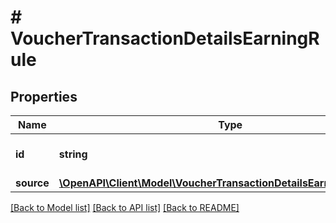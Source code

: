 # # VoucherTransactionDetailsEarningRule

## Properties

Name | Type | Description | Notes
------------ | ------------- | ------------- | -------------
**id** | **string** | Unique earning rule ID. | [optional]
**source** | [**\OpenAPI\Client\Model\VoucherTransactionDetailsEarningRuleSource**](VoucherTransactionDetailsEarningRuleSource.md) |  | [optional]

[[Back to Model list]](../../README.md#models) [[Back to API list]](../../README.md#endpoints) [[Back to README]](../../README.md)
